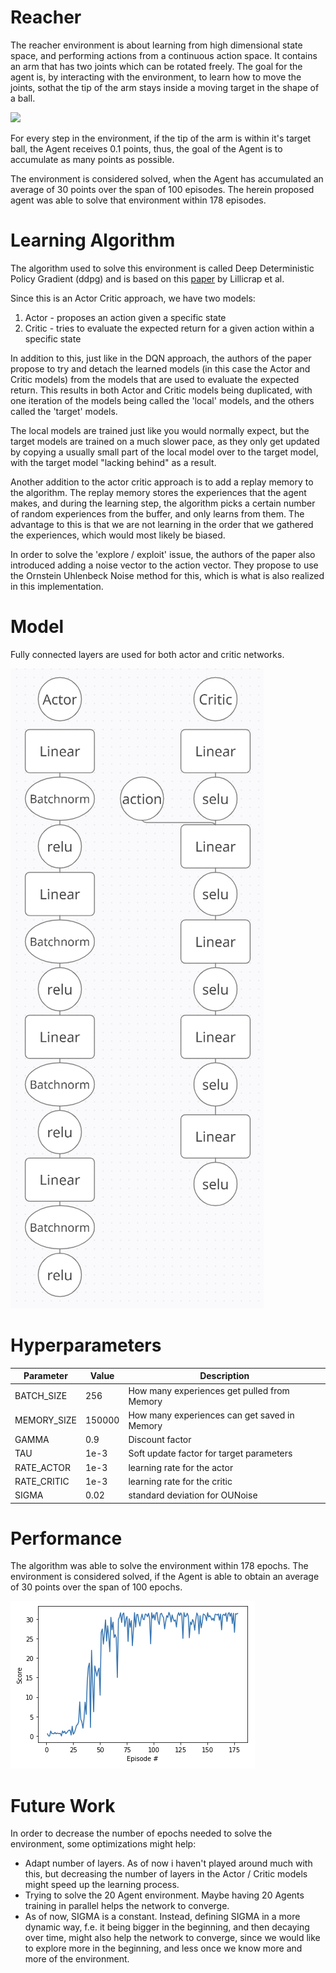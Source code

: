 # Reacher

The reacher environment is about learning from high dimensional state space, and performing actions from a continuous action space. It contains an arm that has two joints which can be rotated freely. The goal for the agent is, by interacting with the environment, to learn how to move the joints, sothat the tip of the arm stays inside a moving target in the shape of a ball.

![](https://user-images.githubusercontent.com/10624937/43851024-320ba930-9aff-11e8-8493-ee547c6af349.gif)

For every step in the environment, if the tip of the arm is within it's target ball, the Agent receives 0.1 points, thus, the goal of the Agent is to accumulate as many points as possible.

The environment is considered solved, when the Agent has accumulated an average of 30 points over the span of 100 episodes. The herein proposed agent was able to solve that environment within 178 episodes.

# Learning Algorithm
The algorithm used to solve this environment is called Deep Deterministic Policy Gradient (ddpg) and is based on this [paper](https://arxiv.org/pdf/1509.02971.pdf) by Lillicrap et al. 

Since this is an Actor Critic approach, we have two models:
1. Actor - proposes an action given a specific state
2. Critic - tries to evaluate the expected return for a given action within a specific state

In addition to this, just like in the DQN approach, the authors of the paper propose to try and detach the learned models (in this case the Actor and Critic models) from the models that are used to evaluate the expected return. This results in both Actor and Critic models being duplicated, with one iteration of the models being called the 'local' models, and the others called the 'target' models. 

The local models are trained just like you would normally expect, but the target models are trained on a much slower pace, as they only get updated by copying a usually small part of the local model over to the target model, with the target model "lacking behind" as a result.

Another addition to the actor critic approach is to add a replay memory to the algorithm. The replay memory stores the experiences that the agent makes, and during the learning step, the algorithm picks a certain number of random experiences from the buffer, and only learns from them. The advantage to this is that we are not learning in the order that we gathered the experiences, which would most likely be biased.

In order to solve the 'explore / exploit' issue, the authors of the paper also introduced adding a noise vector to the action vector. They propose to use the Ornstein Uhlenbeck Noise method for this, which is what is also realized in this implementation.


# Model
Fully connected layers are used for both actor and critic networks. 

![](https://github.com/pascalbehnel/drlnd-continuous-control/blob/main/model_layout.PNG?raw=true)



# Hyperparameters

| Parameter   | Value  | Description                                  |
| ----------- | ------ | -------------------------------------------- |
| BATCH_SIZE  | 256    | How many experiences get pulled from Memory  |
| MEMORY_SIZE | 150000 | How many experiences can get saved in Memory |
| GAMMA       | 0.9    | Discount factor                              |
| TAU         | 1e-3   | Soft update factor for target parameters     |
| RATE_ACTOR  | 1e-3   | learning rate for the actor                  |
| RATE_CRITIC | 1e-3   | learning rate for the critic                 |
| SIGMA       | 0.02   | standard deviation for OUNoise               |

# Performance
The algorithm was able to solve the environment within 178 epochs. The environment is considered solved, if the Agent is able to obtain an average of 30 points over the span of 100 epochs.

![](https://github.com/pascalbehnel/drlnd-continuous-control/blob/main/performance.png?raw=true)



# Future Work

In order to decrease the number of epochs needed to solve the environment, some optimizations might help:

- Adapt number of layers. As of now i haven't played around much with this, but decreasing the number of layers in the Actor / Critic models might speed up the learning process.
- Trying to solve the 20 Agent environment. Maybe having 20 Agents training in parallel helps the network to converge.
- As of now, SIGMA is a constant. Instead, defining SIGMA in a more dynamic way, f.e. it being bigger in the beginning, and then decaying over time, might also help the network to converge, since we would like to explore more in the beginning, and less once we know more and more of the environment.

